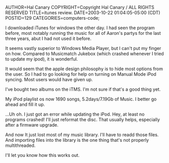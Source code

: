 AUTHOR=Hal Canary
COPYRIGHT=Copyright Hal Canary / ALL RIGHTS RESERVED
TITLE=itunes review.
DATE=2003-10-22 01:04:05-05:00 (CDT)
POSTID=129
CATEGORIES=computers-code;

I downloaded iTunes for windows the other day. I had seen the program before, most notably running the music for all of Aaron's partys for the last three years, abut I had not used it before.

It seems vastly superior to Windows Media Player, but I can't put my finger on how. Compared to Musicmatch Jukebox (which crashed whenever I tried to update my ipod), it is wonderful.

It would seem that the apple design philosophy is to hide most options from the user. So I had to go looking for help on turning on Manual Mode iPod syncing. Most users would have given up.

I've bought two albums on the iTMS. I'm not sure if that's a good thing yet.

My iPod playlist os now 1690 songs, 5.2days/7.19Gb of Music. I better go ahead and fill it up.

...Uh oh. I just got an error while updating the iPod. Hey, at least no programs crashed! I'll just reformat the disc. That usually helps, especially after a firmware upgrade.

And now It just lost most of my music library. I'll have to readd those files. And importing files into the library is the one thing that's not properly multithreaded.

I'll let you know how this works out.
